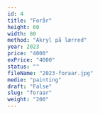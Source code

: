 ```yaml
---
id: 4
title: "Forår"
height: 60
width: 80
method: "Akryl på lærred"
year: 2023
price: "4000"
exPrice: "4000"
status: ""
fileName: "2023-foraar.jpg"
medie: "painting"
draft: "False"
slug: "foraar"
weight: "200"
---
```

